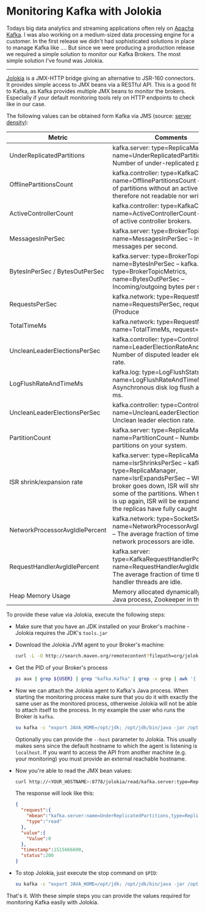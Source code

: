 # Monitoring Kafka with Jolokia

Todays big data analytics and streaming applications often rely on [Apacha Kafka](https://kafka.apache.org/). I was also working on a medium-sized data processing engine for a customer. In the first release we didn't had sophisticated solutions in place to manage Kafka like .... But since we were producing a production release we required a simple solution to monitor our Kafka Brokers. The most simple solution I've found was Jolokia.

---

[Jolokia](https://jolokia.org/) is a JMX-HTTP bridge giving an alternative to JSR-160 connectors. It provides simple access to JMX beans via a RESTful API. This is a good fit to Kafka, as Kafka provides multiple JMX beans to monitor the brokers. Especially if your default monitoring tools rely on HTTP endpoints to check like in our case.

The following values can be obtained form Kafka via JMS (source: [server density](https://blog.serverdensity.com/how-to-monitor-kafka/)):

|Metric|Comments|Suggested Alert|
|--- |--- |--- |
|UnderReplicatedPartitions|kafka.server: type=ReplicaManager, name=UnderReplicatedPartitions – Number of under-replicated partitions.|When UnderReplicatedPartitions > 0.|
|OfflinePartitionsCount|kafka.controller: type=KafkaController, name=OfflinePartitionsCount – Number of partitions without an active leader, therefore not readable nor writeable.|When OfflinePartitionsCount > 0.|
|ActiveControllerCount|kafka.controller: type=KafkaController, name=ActiveControllerCount – Number of active controller brokers.|When ActiveControllerCount != 1.|
|MessagesInPerSec|kafka.server: type=BrokerTopicMetrics, name=MessagesInPerSec – Incoming messages per second.|None|
|BytesInPerSec / BytesOutPerSec|kafka.server: type=BrokerTopicMetrics, name=BytesInPerSec – kafka.server: type=BrokerTopicMetrics, name=BytesOutPerSec – Incoming/outgoing bytes per second.|None|
|RequestsPerSec|kafka.network: type=RequestMetrics, name=RequestsPerSec, request={Produce|FetchConsumer|FetchFollower} – Number of requests per second.|None|
|TotalTimeMs|kafka.network: type=RequestMetrics, name=TotalTimeMs, request={Produce|FetchConsumer|FetchFollower} – Total time it takes to process a request. You can also monitor split times for QueueTimeMs, LocalTimeMs, RemoteTimeMs and RemoteTimeMs.|None|
|UncleanLeaderElectionsPerSec|kafka.controller: type=ControllerStats, name=LeaderElectionRateAndTimeMs – Number of disputed leader elections rate.|When UncleanLeaderElectionsPerSec != 0.|
|LogFlushRateAndTimeMs|kafka.log: type=LogFlushStats, name=LogFlushRateAndTimeMs – Asynchronous disk log flush and time in ms.|None|
|UncleanLeaderElectionsPerSec|kafka.controller: type=ControllerStats, name=UncleanLeaderElectionsPerSec – Unclean leader election rate.|When UncleanLeaderElectionsPerSec != 0.|
|PartitionCount|kafka.server: type=ReplicaManager, name=PartitionCount – Number of partitions on your system.|When PartitionCount != your_num_partitions.|
|ISR shrink/expansion rate|kafka.server: type=ReplicaManager, name=IsrShrinksPerSec – kafka.server: type=ReplicaManager, name=IsrExpandsPerSec – When a broker goes down, ISR will shrink for some of the partitions. When that broker is up again, ISR will be expanded once the replicas have fully caught up.|IsrShrinksPerSec | IsrExpandsPerSec != 0.|
|NetworkProcessorAvgIdlePercent|kafka.network: type=SocketServer, name=NetworkProcessorAvgIdlePercent – The average fraction of time the network processors are idle.|When NetworkProcessorAvgIdlePercent < 0.3.|
|RequestHandlerAvgIdlePercent|kafka.server: type=KafkaRequestHandlerPool, name=RequestHandlerAvgIdlePercent – The average fraction of time the request handler threads are idle.|When RequestHandlerAvgIdlePercent < 0.3.|
|Heap Memory Usage|Memory allocated dynamically by the Java process, Zookeeper in this case.|None|

To provide these value via Jolokia, execute the following steps:

  * Make sure that you have an JDK installed on your Broker's machine - Jolokia requires the JDK's `tools.jar`
  
  * Download the Jolokia JVM agent to your Broker's machine:

    ```bash
    curl -L -O http://search.maven.org/remotecontent?filepath=org/jolokia/jolokia-jvm/1.3.7/jolokia-jvm-1.3.7-agent.jar
    ```

  * Get the PID of your Broker's process

    ```bash
    ps aux | grep ${USER} | grep "kafka.Kafka" | grep -v grep | awk '{ print $2 }'
    ```

  * Now we can attach the Jolokia agent to Kafka's Java process. When starting the monitoring process make sure that you do it with exactly the same user as the monitored process, otherweise Jolokia will not be able to attach itself to the process. In my example the user who runs the Broker is `kafka`.

    ```bash
    su kafka -c "export JAVA_HOME=/opt/jdk; /opt/jdk/bin/java -jar /opt/jolokia/jolokia-jvm-1.3.7-agent.jar start ${PID} --host <YOUR_HOSTNAME>"
    ```

    Optionally you can provide the `--host` parameter to Jolokia. This usually makes sens since the default hostname to which the agent is listening is `localhost`. If you want to access the API from another machine (e.g. your monitoring) you must provide an external reachable hostname.

  * Now you're able to read the JMX bean values:

    ```bash
    curl http://<YOUR_HOSTNAME>:8778/jolokia/read/kafka.server:type=ReplicaManager,name=UnderReplicatedPartitions
    ```

    The response will look like this:

    ```json
    {
      "request":{
        "mbean":"kafka.server:name=UnderReplicatedPartitions,type=ReplicaManager",
        "type":"read"
      },
      "value":{
        "Value":0
      },
      "timestamp":1515666690,
      "status":200
    }
    ```

  * To stop Jolokia, just execute the stop command on `$PID`:

    ```bash
    su kafka -c "export JAVA_HOME=/opt/jdk; /opt/jdk/bin/java -jar /opt/jolokia/jolokia-jvm-1.3.7-agent.jar stop ${PID}"
    ```

That's it. With these simple steps you can provide the values required for monitoring Kafka easily with Jolokia.